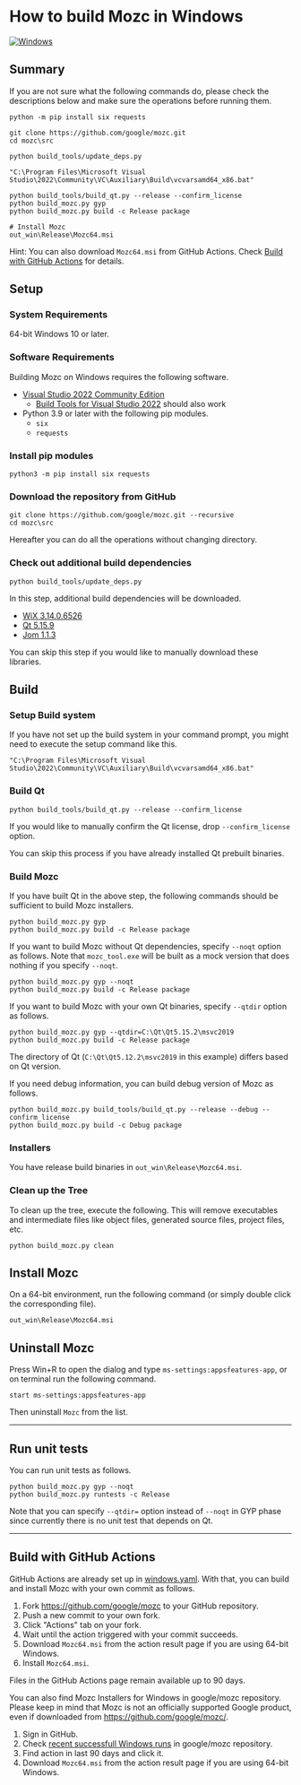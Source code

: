 How to build Mozc in Windows
============================

[![Windows](https://github.com/google/mozc/actions/workflows/windows.yaml/badge.svg)](https://github.com/google/mozc/actions/workflows/windows.yaml)

## Summary

If you are not sure what the following commands do, please check the descriptions below and make sure the operations before running them.

```
python -m pip install six requests

git clone https://github.com/google/mozc.git
cd mozc\src

python build_tools/update_deps.py

"C:\Program Files\Microsoft Visual Studio\2022\Community\VC\Auxiliary\Build\vcvarsamd64_x86.bat"

python build_tools/build_qt.py --release --confirm_license
python build_mozc.py gyp
python build_mozc.py build -c Release package

# Install Mozc
out_win\Release\Mozc64.msi
```

Hint: You can also download `Mozc64.msi` from GitHub Actions. Check [Build with GitHub Actions](#build-with-github-actions) for details.

## Setup

### System Requirements

64-bit Windows 10 or later.

### Software Requirements

Building Mozc on Windows requires the following software.

  * [Visual Studio 2022 Community Edition](https://visualstudio.microsoft.com/downloads/#visual-studio-community-2022)
    * [Build Tools for Visual Studio 2022](https://visualstudio.microsoft.com/downloads/#build-tools-for-visual-studio-2022) should also work
  * Python 3.9 or later with the following pip modules.
    * `six`
    * `requests`

### Install pip modules

```
python3 -m pip install six requests
```

### Download the repository from GitHub

```
git clone https://github.com/google/mozc.git --recursive
cd mozc\src
```

Hereafter you can do all the operations without changing directory.

### Check out additional build dependencies

```
python build_tools/update_deps.py
```

In this step, additional build dependencies will be downloaded.

  * [WiX 3.14.0.6526](https://wixtoolset.org/downloads/v3.14.0.6526/wix314-binaries.zip)
  * [Qt 5.15.9](https://download.qt.io/archive/qt/5.15/5.15.9/submodules/qtbase-everywhere-opensource-src-5.15.9.tar.xz)
  * [Jom 1.1.3](https://download.qt.io/official_releases/jom/jom_1_1_3.zip)

You can skip this step if you would like to manually download these libraries.

## Build

### Setup Build system

If you have not set up the build system in your command prompt, you might need
to execute the setup command like this.

```
"C:\Program Files\Microsoft Visual Studio\2022\Community\VC\Auxiliary\Build\vcvarsamd64_x86.bat"
```

### Build Qt

```
python build_tools/build_qt.py --release --confirm_license
```

If you would like to manually confirm the Qt license, drop `--confirm_license` option.

You can skip this process if you have already installed Qt prebuilt binaries.

### Build Mozc

If you have built Qt in the above step, the following commands should be sufficient to build Mozc installers.

```
python build_mozc.py gyp
python build_mozc.py build -c Release package
```

If you want to build Mozc without Qt dependencies, specify `--noqt` option as follows.  Note that `mozc_tool.exe` will be built as a mock version that does nothing if you specify `--noqt`.

```
python build_mozc.py gyp --noqt
python build_mozc.py build -c Release package
```

If you want to build Mozc with your own Qt binaries, specify `--qtdir` option as follows.

```
python build_mozc.py gyp --qtdir=C:\Qt\Qt5.15.2\msvc2019
python build_mozc.py build -c Release package
```

The directory of Qt (`C:\Qt\Qt5.12.2\msvc2019` in this example) differs
based on Qt version.

If you need debug information, you can build debug version of Mozc as follows.

```
python build_mozc.py build_tools/build_qt.py --release --debug --confirm_license
python build_mozc.py build -c Debug package
```

### Installers

You have release build binaries in `out_win\Release\Mozc64.msi`.

### Clean up the Tree

To clean up the tree, execute the following. This will remove executables and intermediate files like object files, generated source files, project files, etc.

```
python build_mozc.py clean
```

## Install Mozc

On a 64-bit environment, run the following command (or simply double click the corresponding file).

```
out_win\Release\Mozc64.msi
```

## Uninstall Mozc

Press Win+R to open the dialog and type `ms-settings:appsfeatures-app`, or on terminal run the following command.

```
start ms-settings:appsfeatures-app
```

Then uninstall `Mozc` from the list.

---

## Run unit tests

You can run unit tests as follows.

```
python build_mozc.py gyp --noqt
python build_mozc.py runtests -c Release
```

Note that you can specify `--qtdir=` option instead of `--noqt` in GYP phase since currently there is no unit test that depends on Qt.

---

## Build with GitHub Actions

GitHub Actions are already set up in [windows.yaml](../.github/workflows/windows.yaml). With that, you can build and install Mozc with your own commit as follows.

1. Fork https://github.com/google/mozc to your GitHub repository.
2. Push a new commit to your own fork.
3. Click "Actions" tab on your fork.
4. Wait until the action triggered with your commit succeeds.
5. Download `Mozc64.msi` from the action result page if you are using 64-bit Windows.
6. Install `Mozc64.msi`.

Files in the GitHub Actions page remain available up to 90 days.

You can also find Mozc Installers for Windows in google/mozc repository. Please keep in mind that Mozc is not an officially supported Google product, even if downloaded from https://github.com/google/mozc/.

1. Sign in GitHub.
2. Check [recent successfull Windows runs](https://github.com/google/mozc/actions/workflows/windows.yaml?query=is%3Asuccess) in google/mozc repository.
3. Find action in last 90 days and click it.
4. Download `Mozc64.msi` from the action result page if you are using 64-bit Windows.

